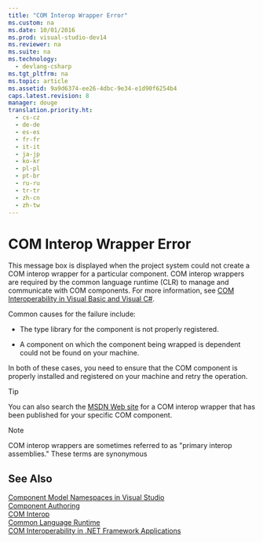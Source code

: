```yaml
---
title: "COM Interop Wrapper Error"
ms.custom: na
ms.date: 10/01/2016
ms.prod: visual-studio-dev14
ms.reviewer: na
ms.suite: na
ms.technology: 
  - devlang-csharp
ms.tgt_pltfrm: na
ms.topic: article
ms.assetid: 9a9d6374-ee26-4dbc-9e34-e1d90f6254b4
caps.latest.revision: 8
manager: douge
translation.priority.ht: 
  - cs-cz
  - de-de
  - es-es
  - fr-fr
  - it-it
  - ja-jp
  - ko-kr
  - pl-pl
  - pt-br
  - ru-ru
  - tr-tr
  - zh-cn
  - zh-tw
---
```

# COM Interop Wrapper Error
This message box is displayed when the project system could not create a COM interop wrapper for a particular component.  COM interop wrappers are required by the common language runtime (CLR) to manage and communicate with COM components.  For more information, see [COM Interoperability in Visual Basic and Visual C#](../Topic/COM%20Interoperability%20in%20.NET%20Framework%20Applications%20\(Visual%20Basic\).md).  
  
 Common causes for the failure include:  
  
-   The type library for the component is not properly registered.  
  
-   A component on which the component being wrapped is dependent could not be found on your machine.  
  
 In both of these cases, you need to ensure that the COM component is properly installed and registered on your machine and retry the operation.  
  
> [!TIP]
>  You can also search the [MSDN Web site](http://go.microsoft.com/fwlink/?LinkId=3355) for a COM interop wrapper that has been published for your specific COM component.  
  
> [!NOTE]
>  COM interop wrappers are sometimes referred to as "primary interop assemblies." These terms are synonymous  
  
## See Also  
 [Component Model Namespaces in Visual Studio](assetId:///705d0add-0707-44ba-a6de-637381d9c937)   
 [Component Authoring](../Topic/Component%20Authoring.md)   
 [COM Interop](../Topic/COM%20Interop%20\(Visual%20Basic\).md)   
 [Common Language Runtime](../Topic/Common%20Language%20Runtime%20\(CLR\).md)   
 [COM Interoperability in .NET Framework Applications](../Topic/COM%20Interoperability%20in%20.NET%20Framework%20Applications%20\(Visual%20Basic\).md)